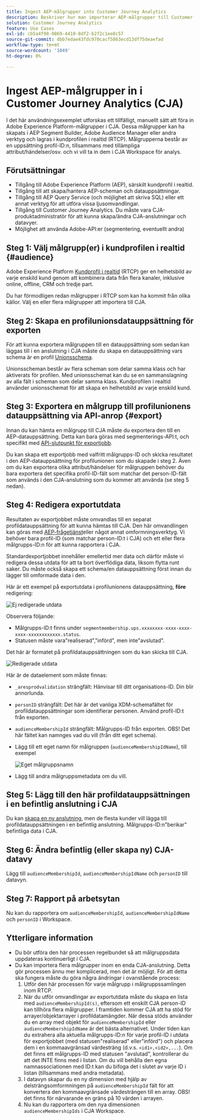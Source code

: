 ```yaml
---
title: Ingest AEP-målgrupper into Customer Journey Analytics
description: Beskriver hur man importerar AEP-målgrupper till Customer Journey Analytics för vidare analys.
solution: Customer Journey Analytics
feature: Use Cases
exl-id: cb5a4f98-9869-4410-8df2-b2f2c1ee8c57
source-git-commit: dbb7edae43fdc970cacf5863ecd13df75deaefad
workflow-type: tm+mt
source-wordcount: '1049'
ht-degree: 0%

---
```


# Ingest AEP-målgrupper in i Customer Journey Analytics (CJA)

I det här användningsexemplet utforskas ett tillfälligt, manuellt sätt att föra in Adobe Experience Platform-målgrupper i CJA. Dessa målgrupper kan ha skapats i AEP Segment Builder, Adobe Audience Manager eller andra verktyg och lagras i kundprofilen i realtid (RTCP). Målgrupperna består av en uppsättning profil-ID:n, tillsammans med tillämpliga attribut/händelser/osv. och vi vill ta in dem i CJA Workspace för analys.

## Förutsättningar

* Tillgång till Adobe Experience Platform (AEP), särskilt kundprofil i realtid.
* Tillgång till att skapa/hantera AEP-scheman och datauppsättningar.
* Tillgång till AEP Query Service (och möjlighet att skriva SQL) eller ett annat verktyg för att utföra vissa ljusomvandlingar.
* Tillgång till Customer Journey Analytics. Du måste vara CJA-produktadministratör för att kunna skapa/ändra CJA-anslutningar och datavyer.
* Möjlighet att använda Adobe-API:er (segmentering, eventuellt andra)

## Steg 1: Välj målgrupp(er) i kundprofilen i realtid {#audience}

Adobe Experience Platform [Kundprofil i realtid](https://experienceleague.adobe.com/docs/experience-platform/profile/home.html?lang=en) (RTCP) ger en helhetsbild av varje enskild kund genom att kombinera data från flera kanaler, inklusive online, offline, CRM och tredje part.

Du har förmodligen redan målgrupper i RTCP som kan ha kommit från olika källor. Välj en eller flera målgrupper att importera till CJA.

## Steg 2: Skapa en profilunionsdatauppsättning för exporten

För att kunna exportera målgruppen till en datauppsättning som sedan kan läggas till i en anslutning i CJA måste du skapa en datauppsättning vars schema är en profil [Unionsschema](https://experienceleague.adobe.com/docs/experience-platform/profile/union-schemas/union-schema.html?lang=en#understanding-union-schemas).

Unionsscheman består av flera scheman som delar samma klass och har aktiverats för profilen. Med unionsschemat kan du se en sammanslagning av alla fält i scheman som delar samma klass. Kundprofilen i realtid använder unionsschemat för att skapa en helhetsbild av varje enskild kund.

## Steg 3: Exportera en målgrupp till profilunionens datauppsättning via API-anrop {#export}

Innan du kan hämta en målgrupp till CJA måste du exportera den till en AEP-datauppsättning. Detta kan bara göras med segmenterings-API:t, och specifikt med [API-slutpunkt för exportjobb](https://experienceleague.adobe.com/docs/experience-platform/segmentation/api/export-jobs.html?lang=en).

Du kan skapa ett exportjobb med valfritt målgrupps-ID och skicka resultatet i den AEP-datauppsättning för profilunionen som du skapade i steg 2. Även om du kan exportera olika attribut/händelser för målgruppen behöver du bara exportera det specifika profil-ID-fält som matchar det person-ID-fält som används i den CJA-anslutning som du kommer att använda (se steg 5 nedan).

## Steg 4: Redigera exportutdata

Resultaten av exportjobbet måste omvandlas till en separat profildatauppsättning för att kunna hämtas till CJA.  Den här omvandlingen kan göras med [AEP-frågetjänst](https://experienceleague.adobe.com/docs/experience-platform/query/home.html?lang=en)eller något annat omformningsverktyg. Vi behöver bara profil-ID (som matchar person-ID:t i CJA) och ett eller flera målgrupps-ID:n för att kunna rapportera i CJA.

Standardexportjobbet innehåller emellertid mer data och därför måste vi redigera dessa utdata för att ta bort överflödiga data, liksom flytta runt saker.  Du måste också skapa ett schema/en datauppsättning först innan du lägger till omformade data i den.

Här är ett exempel på exportutdata i profilunionens datauppsättning, **före** redigering:

![Ej redigerade utdata](../assets/export-unedited.png)

Observera följande:

* Målgrupps-ID:t finns under `segmentmembership.ups.xxxxxxxx-xxxx-xxxx-xxxx-xxxxxxxxxxxx.status`.
* Statusen måste vara&quot;realiserad&quot;,&quot;införd&quot;, men inte&quot;avslutad&quot;.

Det här är formatet på profildatauppsättningen som du kan skicka till CJA.

![Redigerade utdata](../assets/export-edited.png)

Här är de dataelement som måste finnas:

* `_aresprodvalidation` strängfält: Hänvisar till ditt organisations-ID. Din blir annorlunda.
* `personID` strängfält: Det här är det vanliga XDM-schemafältet för profildatauppsättningar som identifierar personen. Använd profil-ID:t från exporten.
* `audienceMembershipId` strängfält: Målgrupps-ID från exporten.  OBS! Det här fältet kan namnges vad du vill (från ditt eget schema).
* Lägg till ett eget namn för målgruppen (`audienceMembershipIdName`), till exempel

   ![Eget målgruppsnamn](../assets/audience-name.png)

* Lägg till andra målgruppsmetadata om du vill.

## Steg 5: Lägg till den här profildatauppsättningen i en befintlig anslutning i CJA

Du kan [skapa en ny anslutning](/help/connections/create-connection.md), men de flesta kunder vill lägga till profildatauppsättningen i en befintlig anslutning. Målgrupps-ID:n&quot;berikar&quot; befintliga data i CJA.

## Steg 6: Ändra befintlig (eller skapa ny) CJA-datavy

Lägg till `audienceMembershipId`, `audienceMembershipIdName` och `personID` till datavyn.

## Steg 7: Rapport på arbetsytan

Nu kan du rapportera om `audienceMembershipId`, `audienceMembershipIdName` och `personID` i Workspace.

## Ytterligare information

* Du bör utföra den här processen regelbundet så att målgruppsdata uppdateras kontinuerligt i CJA.
* Du kan importera flera målgrupper inom en enda CJA-anslutning. Detta gör processen ännu mer komplicerad, men det är möjligt. För att detta ska fungera måste du göra några ändringar i ovanstående process:
   1. Utför den här processen för varje målgrupp i målgruppssamlingen inom RTCP.
   1. När du utför omvandlingar av exportutdata måste du skapa en lista med `audienceMembershipId(s)`, eftersom ett enskilt CJA person-ID kan tillhöra flera målgrupper. I framtiden kommer CJA att ha stöd för arrayer/objektarrayer i profildatamängder. När dessa stöds använder du en array med objekt för `audienceMembershipId` eller `audienceMembershipIdName` är det bästa alternativet. Under tiden kan du extrahera alla aktuella målgrupps-ID:n för varje profil-ID i utdata för exportjobbet (med statusen&quot;realiserad&quot; eller&quot;införd&quot;) och placera dem i en kommaavgränsad värdesträng (d.v.s. `<id1>,<id2>,...`).  Om det finns ett målgrupps-ID med statusen &quot;avslutad&quot;, kontrollerar du att det INTE finns med i listan.  Om du vill behålla den egna namnassociationen med ID:t kan du bifoga det i slutet av varje ID i listan (tillsammans med andra metadata).
   1. I datavyn skapar du en ny dimension med hjälp av delsträngsomformningen på `audienceMembershipId` fält för att konvertera den kommaavgränsade värdesträngen till en array. OBS! det finns för närvarande en gräns på 10 värden i arrayen.
   1. Nu kan du rapportera om den nya dimensionen `audienceMembershipIds` i CJA Workspace.
